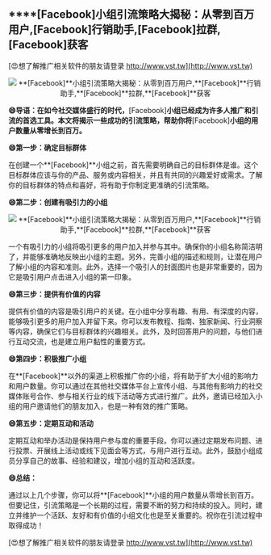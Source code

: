 ## ****[Facebook]**小组引流策略大揭秘：从零到百万用户,**[Facebook]**行销助手,**[Facebook]**拉群,**[Facebook]**获客**

[😍想了解推广相关软件的朋友请登录 http://www.vst.tw](http://www.vst.tw)

 <center><img src="https://vst.tw/MP4/tuiguang/png/8.png" alt="**[Facebook]**小组引流策略大揭秘：从零到百万用户,**[Facebook]**行销助手,**[Facebook]**拉群,**[Facebook]**获客"></center>

**😄导语：在如今社交媒体盛行的时代，**[Facebook]**小组已经成为许多人推广和引流的首选工具。本文将揭示一些成功的引流策略，帮助你将**[Facebook]**小组的用户数量从零增长到百万。**

**😄第一步：确定目标群体**

在创建一个**[Facebook]**小组之前，首先需要明确自己的目标群体是谁。这个目标群体应该与你的产品、服务或内容相关，并且有共同的兴趣爱好或需求。了解你的目标群体的特点和喜好，将有助于你制定更准确的引流策略。

**😄第二步：创建有吸引力的小组**

 <center><img src="https://vst.tw/MP4/tuiguang/png/6.png" alt="**[Facebook]**小组引流策略大揭秘：从零到百万用户,**[Facebook]**行销助手,**[Facebook]**拉群,**[Facebook]**获客"></center>

一个有吸引力的小组将吸引更多的用户加入并参与其中。确保你的小组名称简洁明了，并能够准确地反映出小组的主题。另外，完善小组的描述和规则，让潜在用户了解小组的内容和准则。此外，选择一个吸引人的封面图片也是非常重要的，因为它是吸引用户点击进入小组的第一印象。

**😄第三步：提供有价值的内容**

提供有价值的内容是吸引用户的关键。在小组中分享有趣、有用、有深度的内容，能够吸引更多的用户加入并留下来。你可以发布教程、指南、独家新闻、行业洞察等内容，确保它们与目标群体的兴趣相关。此外，及时回答用户的问题，与他们进行互动交流，也是建立用户黏性的重要方式。

**😄第四步：积极推广小组**

在**[Facebook]**以外的渠道上积极推广你的小组，将有助于扩大小组的影响力和用户数量。你可以通过在其他社交媒体平台上宣传小组、与其他有影响力的社交媒体账号合作、参与相关行业的线下活动等方式进行推广。此外，邀请已经加入小组的用户邀请他们的朋友加入，也是一种有效的推广策略。

**😄第五步：定期互动和活动**

定期互动和举办活动是保持用户参与度的重要手段。你可以通过定期发布问题、进行投票、开展线上活动或线下见面会等方式，与用户进行互动。此外，鼓励小组成员分享自己的故事、经验和建议，增加小组的互动和活跃度。

**😄总结：**

通过以上几个步骤，你可以将**[Facebook]**小组的用户数量从零增长到百万。但要记住，引流策略是一个长期的过程，需要不断的努力和持续的投入。同时，建立并维护一个活跃、友好和有价值的小组文化也是至关重要的。祝你在引流过程中取得成功！

[😍想了解推广相关软件的朋友请登录 http://www.vst.tw](http://www.vst.tw)



